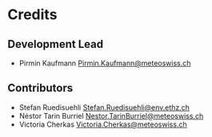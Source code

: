 # Credits

## Development Lead

- Pirmin Kaufmann <Pirmin.Kaufmann@meteoswiss.ch>

## Contributors

- Stefan Ruedisuehli <Stefan.Ruedisuehli@env.ethz.ch>
- Néstor Tarin Burriel <Nestor.TarinBurriel@meteoswiss.ch> 
- Victoria Cherkas <Victoria.Cherkas@meteoswiss.ch>
